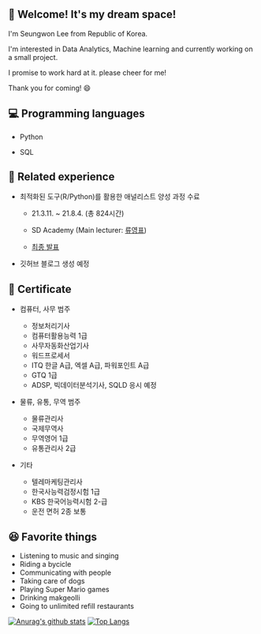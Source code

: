 ## 🔔 Welcome! It's my dream space!

I'm Seungwon Lee from Republic of Korea.  

I'm interested in Data Analytics, Machine learning and currently working on a small project.

I promise to work hard at it. please cheer for me! 

Thank you for coming! 😄

## 💻 Programming languages

- Python

- SQL

## 🏃 Related experience

- 최적화된 도구(R/Python)를 활용한 애널리스트 양성 과정 수료

  - 21.3.11. ~ 21.8.4. (총 824시간)

  - SD Academy (Main lecturer: [류영표](https://github.com/Youngpyoryu))

  - [최종 발표](https://youtu.be/2j4seUgV3-A)

- 깃허브 블로그 생성 예정

## 💪 Certificate 

- 컴퓨터, 사무 범주
  - 정보처리기사
  - 컴퓨터활용능력 1급
  - 사무자동화산업기사
  - 워드프로세서
  - ITQ 한글 A급, 엑셀 A급, 파워포인트 A급
  - GTQ 1급
  - ADSP, 빅데이터분석기사, SQLD 응시 예정

- 물류, 유통, 무역 범주
  - 물류관리사
  - 국제무역사
  - 무역영어 1급
  - 유통관리사 2급

- 기타
  - 텔레마케팅관리사
  - 한국사능력검정시험 1급
  - KBS 한국어능력시험 2-급
  - 운전 면허 2종 보통

## 😆 Favorite things

- Listening to music and singing
- Riding a bycicle
- Communicating with people  
- Taking care of dogs  
- Playing Super Mario games
- Drinking makgeolli
- Going to unlimited refill restaurants

[![Anurag's github stats](https://github-readme-stats.vercel.app/api?username=LeeSeungWon89)](https://github.com/anuraghazra/github-readme-stats)
[![Top Langs](https://github-readme-stats.vercel.app/api/top-langs/?username=LeeSeungWon89&layout=compact&theme=default&langs_count=4)](https://github.com/anuraghazra/github-readme-stats)
